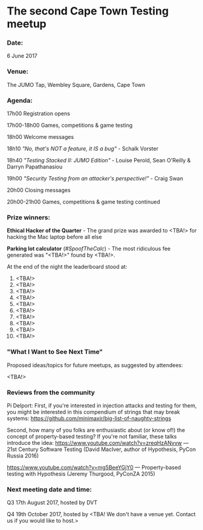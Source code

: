 # The second Cape Town Testing meetup

### Date: 
6 June 2017

### Venue: 
The JUMO Tap, Wembley Square, Gardens, Cape Town
 
### Agenda:

17h00 Registration opens

17h00-18h00 Games, competitions & game testing

18h00 Welcome messages

18h10 *"No, that's NOT a feature, it IS a bug"* - Schalk Vorster

18h40 *"Testing Stacked II: JUMO Edition"* - Louise Perold, Sean O'Reilly & Darryn Papathanasiou

19h00 *"Security Testing from an attacker's perspective!"* - Craig Swan

20h00 Closing messages

20h00-21h00 Games, competitions & game testing continued


### Prize winners:

**Ethical Hacker of the Quarter** - The grand prize was awarded to <TBA!> for hacking the Mac laptop before all else

**Parking lot calculator** (*#SpoofTheCalc*) - The most ridiculous fee generated was "<TBA!>" found by <TBA!>. 

At the end of the night the leaderboard stood at:
1. <TBA!>
2. <TBA!>
3. <TBA!>
4. <TBA!>
5. <TBA!>
6. <TBA!>
7. <TBA!>
8. <TBA!>
9. <TBA!>
10. <TBA!>

### "What I Want to See Next Time"

Proposed ideas/topics for future meetups, as suggested by attendees:

<TBA!>

### Reviews from the community

Pi Delport:
First, if you're interested in injection attacks and testing for them, you might be interested in this compendium of strings that may break systems:
https://github.com/minimaxir/big-list-of-naughty-strings

Second, how many of you folks are enthusiastic about (or know of!) the concept of property-based testing? If you're not familiar, these talks introduce the idea:
https://www.youtube.com/watch?v=zreqHzANvvw — 21st Century Software Testing (David MacIver, author of Hypothesis, PyCon Russia 2016)

https://www.youtube.com/watch?v=mg5BeeYGjY0 — Property-based testing with Hypothesis (Jeremy Thurgood, PyConZA 2015)


### Next meeting date and time:

Q3 17th August 2017, hosted by DVT

Q4 19th October 2017, hosted by <TBA! We don't have a venue yet. Contact us if you would like to host.>
